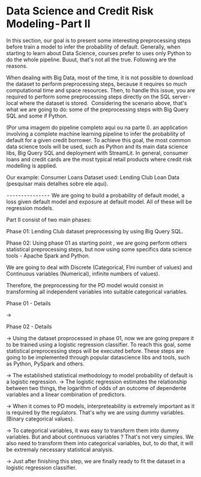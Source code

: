# Data Science and Credit Risk Modeling - Part II

In this section, our goal is to present some interesting preprocessing steps before train a model to infer the probability of default. Generally, when starting to learn about Data Science, courses prefer to uses only Python to do the whole pipeline. Buuut, that's not all the true. Following are the reasons.

When dealing with Big Data, most of the time, it is not possible to download the dataset to perform preprocessing steps, because it requires so much computational time and space resources. Then, to handle this issue, you are required to perform some preprocessing steps directly on the SQL server - local where the dataset is stored. 
Considering the scenario above, that's what we are going to do: some of the preprocessing steps with Big Query SQL and some if Python. 

(Por uma imagem do pipeline completo aqui ou na parte I).
an application involving a complete machine learning pipeline to infer the probability of default for a given credit borrower. To achieve this goal, the most common data science tools will be used, such as Python and its main data science libs, Big Query SQL and deployment with StreamLit.
In general, consumer loans and credit cards are the most typical retail products where credit risk modelling is applied. 

Our example: Consumer Loans
Dataset used: Lending Club Loan Data (pesquisar mais detalhes sobre ele aqui).

 - - - - - - - - - - - - - - - 
We are going to build a probability of default model, a loss given default model and exposure at default model. All of these will be regression models.


Part II consist of two main phases:

Phase 01: Lending Club dataset preprocessing by using Big Query SQL.

Phase 02: Using phase 01 as starting point , we are going perform others statistical preprocessing steps, but now using some specifics data science tools - Apache Spark and Python.

We are going to deal with Discrete (Categorical, FIni number of values) and Continuous variables (Numerical), infinite numbers of values).

Therefore, the preprocessing for the PD model would consist in transforming all independent variables into suitable categorical variables.


Phase 01 - Details


-> 


Phase 02 - Details

-> Using the dataset proprocessed in phase 01, now we are going prepare it to be trained using a logistic regression classifier. To reach this goal, some statistical preprocessing steps will be executed before. These steps are going to be implemented through popular datascience libs and tools, such as Python, PySpark and others.

-> The established statistical methodology to model probability of default is a logistic regression.
-> The logistic regression estimates the relationship between two things, the logarithm of odds of an outcome of dependente variables and a linear combination of predictors.

-> When it comes to PD models, interpreteability is extremely important as it is required by the regulators. That's why we are using dummy variables. (Binary categorical values).

-> To categorical variables, it was easy to transform them into dummy variables. But and about continuous variables ? That's not very simples. We also need to transform them into categorical variables, but, to do that, it will be extremaly necessary statistical analysis.

-> Just after finishing this step, we are finally ready to fit the dataset in a logistic regression classifier. 

